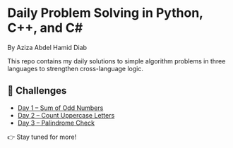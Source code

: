 # Daily Problem Solving in Python, C++, and C#
By Aziza Abdel Hamid Diab

This repo contains my daily solutions to simple algorithm problems in three languages to strengthen cross-language logic.

## 📂 Challenges
- [Day 1 – Sum of Odd Numbers](./Day1_SumOddNumbers)
- [Day 2 – Count Uppercase Letters](./Day2_CountUppercase)
- [Day 3 – Palindrome Check](./Day3_IsPalindrome)

👉 Stay tuned for more!

